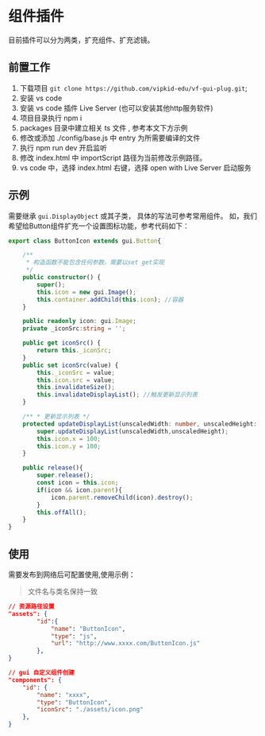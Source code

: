 # 组件插件

目前插件可以分为两类，扩充组件、扩充滤镜。

## 前置工作

1. 下载项目 `git clone https://github.com/vipkid-edu/vf-gui-plug.git`;
1. 安装 vs code
1. 安装 vs code 插件 Live Server (也可以安装其他http服务软件)
1. 项目目录执行 npm i
1. packages 目录中建立相关 ts 文件 , 参考本文下方示例
1. 修改或添加 ./config/base.js 中 entry 为所需要编译的文件
1. 执行 npm run dev 开启监听
1. 修改 index.html 中 importScript 路径为当前修改示例路径。
1. vs code 中，选择 index.html 右键，选择 open with Live Server 启动服务

## 示例

需要继承 `gui.DisplayObject` 或其子类， 具体的写法可参考常用组件。 如，我们希望给Button组件扩充一个设置图标功能，参考代码如下：

``` typescript
export class ButtonIcon extends gui.Button{

    /**
     * 构造函数不能包含任何参数，需要以set get实现
     */
    public constructor() {
        super();
        this.icon = new gui.Image(); 
        this.container.addChild(this.icon); //容器
    }

    public readonly icon: gui.Image;
    private _iconSrc:string = '';

    public get iconSrc() {
        return this._iconSrc;
    }
    public set iconSrc(value) {
        this._iconSrc = value;
        this.icon.src = value;
        this.invalidateSize();
        this.invalidateDisplayList(); //触发更新显示列表
    }

    /** * 更新显示列表 */
    protected updateDisplayList(unscaledWidth: number, unscaledHeight: number): void {
        super.updateDisplayList(unscaledWidth,unscaledHeight);
        this.icon.x = 100;
        this.icon.y = 100;
    }

    public release(){
        super.release();
        const icon = this.icon;
        if(icon && icon.parent){
            icon.parent.removeChild(icon).destroy();
        }
        this.offAll();
    }
}
```

## 使用

需要发布到网络后可配置使用,使用示例：

> 文件名与类名保持一致

``` json
// 资源路径设置
"assets": {
        "id":{
            "name": "ButtonIcon",
            "type": "js",
            "url": "http://www.xxxx.com/ButtonIcon.js"
        },
}

// gui 自定义组件创建
"components": {
    "id": {
        "name": "xxxx",
        "type": "ButtonIcon",
        "iconSrc": "./assets/icon.png"
    },
}
```